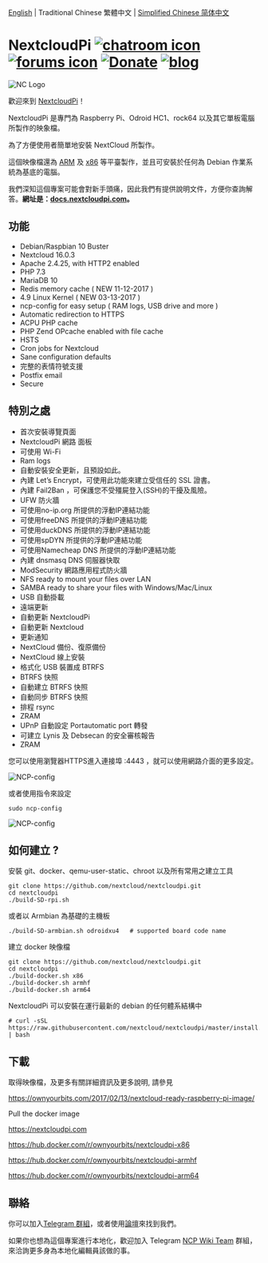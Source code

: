 [English](/README.md) | Traditional Chinese 繁體中文 | [Simplified Chinese 简体中文](README-zh_CN.md)


# NextcloudPi [![chatroom icon](https://patrolavia.github.io/telegram-badge/chat.png)](https://t.me/NextcloudPi) [![forums icon](https://img.shields.io/badge/help-forums-blue.svg)](https://help.nextcloud.com/c/support/appliances-docker-snappy-vm) [![Donate](https://img.shields.io/badge/Donate-PayPal-green.svg)](https://www.paypal.com/cgi-bin/webscr?cmd=_donations&business=N8PJHSEQF4G7Y&lc=US&item_name=Own%20Your%20Bits&item_number=NextcloudPi&no_note=1&no_shipping=1&currency_code=EUR&bn=PP%2dDonationsBF%3abtn_donate_LG%2egif%3aNonHosted) [![blog](https://img.shields.io/badge/follow-blog-orange.svg)](https://ownyourbits.com)


![NC Logo](https://ownyourbits.com/wp-content/uploads/2017/11/ncp-square.png)

歡迎來到 [NextcloudPi](https://nextcloudpi.com)！

NextcloudPi 是專門為 Raspberry Pi、Odroid HC1、rock64 以及其它單板電腦所製作的映象檔。

為了方便使用者簡單地安裝 NextCloud 所製作。

這個映像檔還為 [ARM](https://hub.docker.com/r/ownyourbits/nextcloudpi-armhf) 及 [x86](https://hub.docker.com/r/ownyourbits/nextcloudpi-x86) 等平臺製作，並且可安裝於任何為 Debian 作業系統為基底的電腦。


我們深知這個專案可能會對新手頭痛，因此我們有提供說明文件，方便你查詢解答。**網址是：[docs.nextcloudpi.com](docs.nextcloudpi.com)。**

## 功能

 * Debian/Raspbian 10 Buster
 * Nextcloud 16.0.3
 * Apache 2.4.25, with HTTP2 enabled
 * PHP 7.3
 * MariaDB 10
 * Redis memory cache ( NEW 11-12-2017 )
 * 4.9 Linux Kernel ( NEW 03-13-2017 )
 * ncp-config for easy setup ( RAM logs, USB drive and more )
 * Automatic redirection to HTTPS
 * ACPU PHP cache
 * PHP Zend OPcache enabled with file cache
 * HSTS
 * Cron jobs for Nextcloud
 * Sane configuration defaults
 * 完整的表情符號支援
 * Postfix email
 * Secure

## 特別之處

 * 首次安裝導覽頁面
 * NextcloudPi 網路 面板
 * 可使用 Wi-Fi
 * Ram logs
 * 自動安裝安全更新，且預設如此。
 * 內建 Let’s Encrypt，可使用此功能來建立受信任的 SSL 證書。
 * 內建 Fail2Ban ，可保護您不受殭屍登入(SSH)的干擾及風險。
 * UFW 防火牆
 * 可使用no-ip.org 所提供的浮動IP連結功能
 * 可使用freeDNS 所提供的浮動IP連結功能
 * 可使用duckDNS 所提供的浮動IP連結功能
 * 可使用spDYN 所提供的浮動IP連結功能
 * 可使用Namecheap DNS 所提供的浮動IP連結功能
 * 內建 dnsmasq DNS 伺服器快取
 * ModSecurity 網路應用程式防火牆
 * NFS ready to mount your files over LAN
 * SAMBA ready to share your files with Windows/Mac/Linux
 * USB 自動掛載
 * 遠端更新
 * 自動更新 NextcloudPi
 * 自動更新 Nextcloud
 * 更新通知
 * NextCloud 備份、復原備份
 * NextCloud 線上安裝
 * 格式化 USB 裝置成 BTRFS
 * BTRFS 快照
 * 自動建立 BTRFS 快照
 * 自動同步 BTRFS 快照
 * 排程 rsync
 * ZRAM
 * UPnP 自動設定 Portautomatic port 轉發
 * 可建立 Lynis 及 Debsecan 的安全審核報告
 * ZRAM

您可以使用瀏覽器HTTPS進入連接埠 :4443 ，就可以使用網路介面的更多設定。


![NCP-config](https://ownyourbits.com/wp-content/uploads/2017/07/web-letsencrypt.jpg)

或者使用指令來設定

```
sudo ncp-config
```

![NCP-config](https://ownyourbits.com/wp-content/uploads/2017/03/ncp-conf-700x456.jpg)


## 如何建立 ?

安裝 git、docker、qemu-user-static、chroot 以及所有常用之建立工具

```
git clone https://github.com/nextcloud/nextcloudpi.git
cd nextcloudpi
./build-SD-rpi.sh
```

或者以 Armbian 為基礎的主機板

```
./build-SD-armbian.sh odroidxu4   # supported board code name
```

建立 docker 映像檔

```
git clone https://github.com/nextcloud/nextcloudpi.git
cd nextcloudpi
./build-docker.sh x86
./build-docker.sh armhf
./build-docker.sh arm64
```

NextcloudPi 可以安裝在運行最新的 debian 的任何體系結構中

```
# curl -sSL https://raw.githubusercontent.com/nextcloud/nextcloudpi/master/install.sh | bash
```

## 下載

取得映像檔，及更多有關詳細資訊及更多說明, 請參見

https://ownyourbits.com/2017/02/13/nextcloud-ready-raspberry-pi-image/

Pull the docker image

https://nextcloudpi.com

https://hub.docker.com/r/ownyourbits/nextcloudpi-x86

https://hub.docker.com/r/ownyourbits/nextcloudpi-armhf

https://hub.docker.com/r/ownyourbits/nextcloudpi-arm64

## 聯絡

你可以加入[Telegram 群組](https://t.me/NextcloudPi)，或者使用[論壇](https://help.nextcloud.com/c/support/appliances-docker-snappy-vm)來找到我們。

如果你也想為這個專案進行本地化，歡迎加入 Telegram [NCP Wiki Team](https://t.me/NCP_Wiki_Team) 群組，來洽詢更多身為本地化編輯員該做的事。
